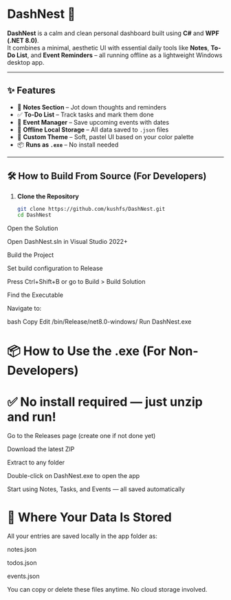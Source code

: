 # DashNest 🧠

**DashNest** is a calm and clean personal dashboard built using **C#** and **WPF (.NET 8.0)**.  
It combines a minimal, aesthetic UI with essential daily tools like **Notes**, **To-Do List**, and **Event Reminders** – all running offline as a lightweight Windows desktop app.

---

## ✨ Features

- 📝 **Notes Section** – Jot down thoughts and reminders
- ✅ **To-Do List** – Track tasks and mark them done
- 📅 **Event Manager** – Save upcoming events with dates
- 💾 **Offline Local Storage** – All data saved to `.json` files
- 🎨 **Custom Theme** – Soft, pastel UI based on your color palette
- 📦 **Runs as `.exe`** – No install needed

---

## 🛠 How to Build From Source (For Developers)

1. **Clone the Repository**
   ```bash
   git clone https://github.com/kushfs/DashNest.git
   cd DashNest
Open the Solution

Open DashNest.sln in Visual Studio 2022+

Build the Project

Set build configuration to Release

Press Ctrl+Shift+B or go to Build > Build Solution

Find the Executable

Navigate to:

bash
Copy
Edit
/bin/Release/net8.0-windows/
Run DashNest.exe

# 📦 How to Use the .exe (For Non-Developers)
# ✅ No install required — just unzip and run!

Go to the Releases page (create one if not done yet)

Download the latest ZIP

Extract to any folder

Double-click on DashNest.exe to open the app

Start using Notes, Tasks, and Events — all saved automatically
# 📁 Where Your Data Is Stored
All your entries are saved locally in the app folder as:

notes.json

todos.json

events.json

You can copy or delete these files anytime. No cloud storage involved.
